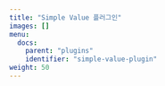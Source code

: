 ```yaml
---
title: "Simple Value 플러그인"
images: []
menu:
  docs:
    parent: "plugins"
    identifier: "simple-value-plugin"
weight: 50
---
```

